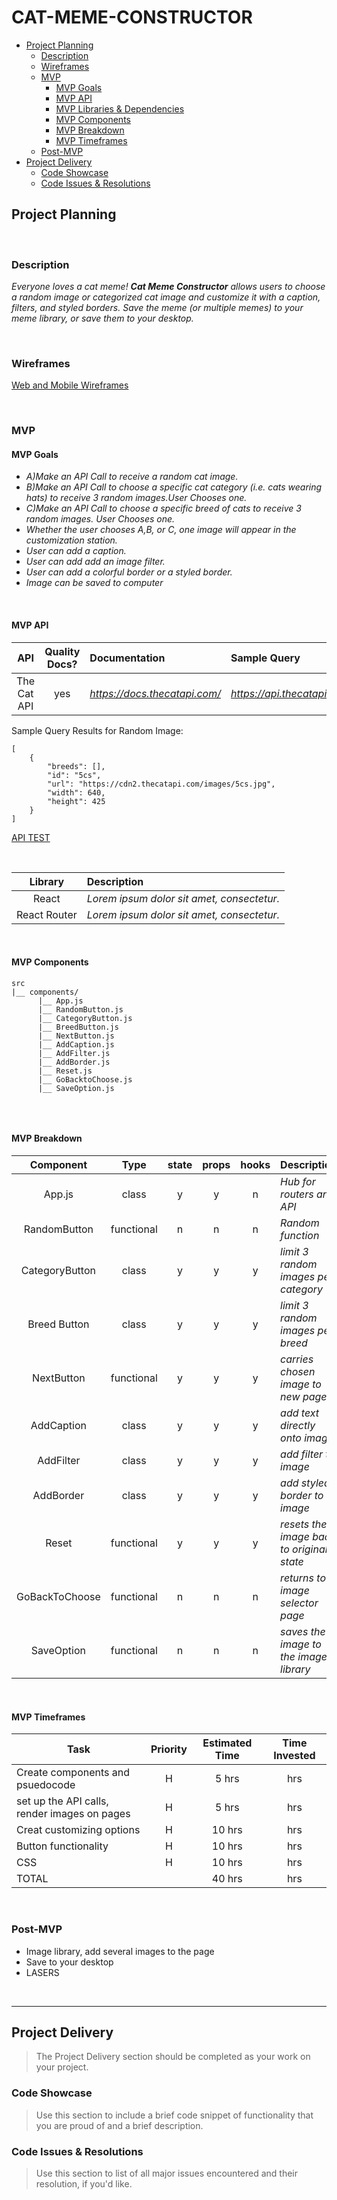 # CAT-MEME-CONSTRUCTOR

- [Project Planning](#Project-Planning)
  - [Description](#Description)
  - [Wireframes](#Wireframes)
  - [MVP](#MVP)
    - [MVP Goals](#MVP-Goals)
    - [MVP API](#MVP-API)
    - [MVP Libraries & Dependencies](#MVP-Libraries--Dependencies)
    - [MVP Components](#MVP-Components)
    - [MVP Breakdown](#MVP-Breakdown)
    - [MVP Timeframes](#MVP-Timeframes)
  - [Post-MVP](#Post-MVP)
- [Project Delivery](#Project-Delivery)
  - [Code Showcase](#Code-Showcase)
  - [Code Issues & Resolutions](#Code-Issues--Resolutions)

## Project Planning

<br>

### Description
_Everyone loves a cat meme! **Cat Meme Constructor** allows users to choose a random image or categorized cat image and customize it with a caption, filters, and styled borders. Save the meme (or multiple memes) to your meme library, or save them to your desktop._

<br>

### Wireframes


[Web and Mobile Wireframes](https://wireframe.cc/LKoNws)


<br>

### MVP


#### MVP Goals

- _A)Make an API Call to receive a random cat image._
- _B)Make an API Call to choose a specific cat category (i.e. cats wearing hats) to receive  3 random images.User Chooses one._
- _C)Make an API Call to choose a specific breed of cats to receive 3 random images. User Chooses one._
- _Whether the user chooses A,B, or C, one image will appear in the customization station._
- _User can add a caption._
- _User can add add an image filter._
- _User can add a colorful border or a styled border._
- _Image can be saved to computer_

<br>

#### MVP API


|    API     | Quality Docs? | Documentation | Sample Query                            |
| :--------: | :-----------: | :------------ | :-------------------------------------- |
| The Cat API |      yes      | _https://docs.thecatapi.com/_ | _https://api.thecatapi.com/v1/images/search_ |

Sample Query Results for Random Image:

```
[
    {
        "breeds": [],
        "id": "5cs",
        "url": "https://cdn2.thecatapi.com/images/5cs.jpg",
        "width": 640,
        "height": 425
    }
]

```

[API TEST](https://res.cloudinary.com/alienora/image/upload/v1593430102/Screen_Shot_2020-06-28_at_3.55.39_PM_emcg1i.png)

<br>



|   Library    | Description                                |
| :----------: | :----------------------------------------- |
|    React     | _Lorem ipsum dolor sit amet, consectetur._ |
| React Router | _Lorem ipsum dolor sit amet, consectetur._ |

<br>

#### MVP Components


```
src
|__ components/
      |__ App.js
      |__ RandomButton.js
      |__ CategoryButton.js
      |__ BreedButton.js
      |__ NextButton.js
      |__ AddCaption.js
      |__ AddFilter.js
      |__ AddBorder.js
      |__ Reset.js
      |__ GoBacktoChoose.js
      |__ SaveOption.js
   
```

<br>

#### MVP Breakdown


|  Component   |    Type    | state | props | hooks | Description                                |
| :----------: | :--------: | :---: | :---: | :---: | :----------------------------------------- |
| App.js        | class    |   y   |   y   |   n   | _Hub for routers and API_ |
| RandomButton  | functional |   n   |   n   |   n   | _Random function_ |
| CategoryButton| class      |   y   |   y   |   y   | _limit 3 random images per category_ |
| Breed Button  | class      |   y   |   y   |   y   | _limit 3 random images per breed_ |
| NextButton    | functional |   y   |   y   |   y   | _carries chosen image to new page_ |
| AddCaption    | class      |   y   |   y   |   y   | _add text directly onto image_ |
| AddFilter     | class      |   y   |   y   |   y   | _add filter to image_ |
| AddBorder     | class      |   y   |   y   |   y   | _add styled border to image_ |
| Reset         | functional |   y   |   y   |   y   | _resets the image back to original state_ |
| GoBackToChoose| functional |   n   |   n   |   n   | _returns to image selector page_ |
| SaveOption    | functional |   n   |   n   |   n   | _saves the image to the image library_ |

<br>

#### MVP Timeframes



| Task                                            | Priority | Estimated Time | Time Invested |
| ---------------------------------------------   | :------: | :------------: | :-----------: | 
| Create components and psuedocode                |    H     |     5 hrs      |      hrs     |   
| set up the API calls, render images on pages    |    H     |     5 hrs      |      hrs     |  
| Creat customizing options                       |    H     |     10 hrs      |      hrs     |     
| Button functionality                            |    H     |     10 hrs      |      hrs     |     
| CSS                                             |    H     |     10 hrs      |      hrs     |  
| TOTAL                                           |          |     40 hrs      |      hrs     |    

<br>

### Post-MVP

- Image library, add several images to the page
- Save to your desktop
- LASERS

<br>

***

## Project Delivery

> The Project Delivery section should be completed as your work on your project.

### Code Showcase

> Use this section to include a brief code snippet of functionality that you are proud of and a brief description.

### Code Issues & Resolutions

> Use this section to list of all major issues encountered and their resolution, if you'd like.
